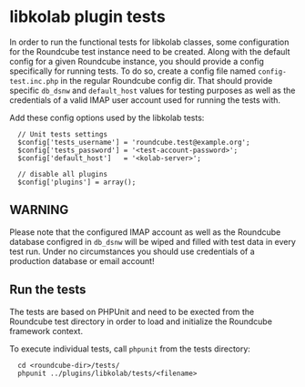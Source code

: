 libkolab plugin tests
=====================

In order to run the functional tests for libkolab classes, some configuration 
for the Roundcube test instance need to be created. Along with the default 
config for a given Roundcube instance, you should provide a config specifically 
for running tests. To do so, create a config file named `config-test.inc.php` 
in the regular Roundcube config dir. That should provide specific `db_dsnw` and 
`default_host` values for testing purposes as well as the credentials of a 
valid IMAP user account used for running the tests with.

Add these config options used by the libkolab tests:

```
  // Unit tests settings
  $config['tests_username'] = 'roundcube.test@example.org';
  $config['tests_password'] = '<test-account-password>';
  $config['default_host']   = '<kolab-server>';
  
  // disable all plugins
  $config['plugins'] = array();
```

WARNING
-------
Please note that the configured IMAP account as well as the Roundcube database 
configred in `db_dsnw` will be wiped and filled with test data in every test 
run. Under no circumstances you should use credentials of a production database 
or email account!


Run the tests
-------------

The tests are based on PHPUnit and need to be exected from the Roundcube
test directory in order to load and initialize the Roundcube framework context.

To execute individual tests, call `phpunit` from the tests directory:

```
  cd <roundcube-dir>/tests/
  phpunit ../plugins/libkolab/tests/<filename>
```